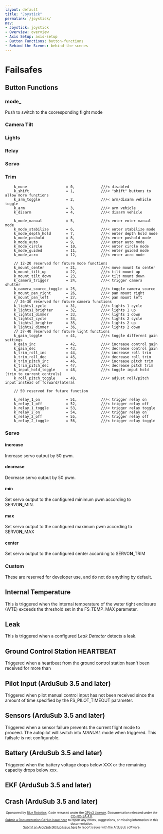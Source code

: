 ```yaml
---
layout: default
title: "Joystick"
permalink: /joystick/
nav:
- Joystick: joystick
- Overview: overview
- Axis Setup: axis-setup
- Button Functions: button-functions
- Behind the Scenes: behind-the-scenes
---
```


# Failsafes

## Button Functions

### mode_

Push to switch to the cooresponding flight mode

### Camera Tilt

### Lights

### Relay

### Servo

### Trim

        k_none                  = 0,            ///< disabled
        k_shift                 = 1,            ///< "shift" buttons to allow more functions
        k_arm_toggle            = 2,            ///< arm/disarm vehicle toggle
        k_arm                   = 3,            ///< arm vehicle
        k_disarm                = 4,            ///< disarm vehicle

        k_mode_manual           = 5,            ///< enter enter manual mode
        k_mode_stabilize        = 6,            ///< enter stabilize mode
        k_mode_depth_hold       = 7,            ///< enter depth hold mode
        k_mode_poshold          = 8,            ///< enter poshold mode
        k_mode_auto             = 9,            ///< enter auto mode
        k_mode_circle           = 10,           ///< enter circle mode
        k_mode_guided           = 11,           ///< enter guided mode
        k_mode_acro             = 12,           ///< enter acro mode

        // 12-20 reserved for future mode functions
        k_mount_center          = 21,           ///< move mount to center
        k_mount_tilt_up         = 22,           ///< tilt mount up
        k_mount_tilt_down       = 23,           ///< tilt mount down
        k_camera_trigger        = 24,           ///< trigger camera shutter
        k_camera_source_toggle  = 25,           ///< toggle camera source
        k_mount_pan_right       = 26,           ///< pan mount right
        k_mount_pan_left        = 27,           ///< pan mount left
        // 26-30 reserved for future camera functions
        k_lights1_cycle         = 31,           ///< lights 1 cycle
        k_lights1_brighter      = 32,           ///< lights 1 up
        k_lights1_dimmer        = 33,           ///< lights 1 down
        k_lights2_cycle         = 34,           ///< lights 2 cycle
        k_lights2_brighter      = 35,           ///< lights 2 up
        k_lights2_dimmer        = 36,           ///< lights 2 down
        // 37-40 reserved for future light functions
        k_gain_toggle           = 41,           ///< toggle different gain settings
        k_gain_inc              = 42,           ///< increase control gain
        k_gain_dec              = 43,           ///< decrease control gain
        k_trim_roll_inc         = 44,           ///< increase roll trim
        k_trim_roll_dec         = 45,           ///< decrease roll trim
        k_trim_pitch_inc        = 46,           ///< increase pitch trim
        k_trim_pitch_dec        = 47,           ///< decrease pitch trim
        k_input_hold_toggle     = 48,           ///< toggle input hold (trim to current controls)
        k_roll_pitch_toggle     = 49,           ///< adjust roll/pitch input instead of forward/lateral

        // 50 reserved for future function

        k_relay_1_on            = 51,           ///< trigger relay on
        k_relay_1_off           = 52,           ///< trigger relay off
        k_relay_1_toggle        = 53,           ///< trigger relay toggle
        k_relay_2_on            = 54,           ///< trigger relay on
        k_relay_2_off           = 55,           ///< trigger relay off
        k_relay_2_toggle        = 56,           ///< trigger relay toggle

### Servo

#### increase

Increase servo output by 50 pwm.

#### decrease

Decrease servo output by 50 pwm.

#### min

Set servo output to the configured minimum pwm according to SERVO**N**_MIN.

#### max

Set servo output to the configured maximum pwm according to SERVO**N**_MAX

#### center

Set servo output to the configured center according to SERVO**N**_TRIM

### Custom

These are reserved for developer use, and do not do anything by default.

## Internal Temperature

This is triggered when the internal temperature of the water tight enclosure (WTE) exceeds the threshold set in the FS_TEMP_MAX parameter.

## Leak

This is triggered when a configured *Leak Detector* detects a leak.

## Ground Control Station HEARTBEAT

Triggered when a heartbeat from the ground control station hasn't been received for more than 

## Pilot Input (ArduSub 3.5 and later)

Triggered when pilot manual control input has not been received since the amount of time specified by the FS_PILOT_TIMEOUT parameter.

## Sensors (ArduSub 3.5 and later)

Triggered when a sensor failure prevents the current flight mode to proceed. The autopilot will switch into *MANUAL* mode when triggered. This failsafe is not configurable.

## Battery (ArduSub 3.5 and later)

Triggered when the battery voltage drops below XXX or the remaining capacity drops below xxx.

## EKF (ArduSub 3.5 and later)


## Crash (ArduSub 3.5 and later)


<p style="font-size:10px; text-align:center">
Sponsored by <a href="http://www.bluerobotics.com/">Blue Robotics</a>. Code released under the <a href="https://github.com/bluerobotics/ardusub/blob/master/COPYING.txt">GPLv3 License</a>. Documentation released under the <a href="https://creativecommons.org/licenses/by-nc-sa/4.0/">CC-NC-SA 4.0</a>.<br />
<a href="https://github.com/bluerobotics/ardusub-docs/issues/">Submit a Documentation GitHub Issue here</a> to report any errors, suggestions, or missing information in this documentation.<br />
<a href="https://github.com/bluerobotics/ardusub/issues/">Submit an ArduSub GitHub Issue here</a> to report issues with the ArduSub software.
</p>